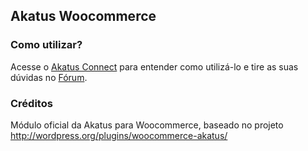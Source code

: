 ## Akatus Woocommerce

### Como utilizar?

Acesse o [Akatus Connect](http://connect.akatus.com/modulos-prontos/modulo-woocommerce/) para entender como utilizá-lo e tire as suas dúvidas no [Fórum](http://connect.akatus.com/forum/).


### Créditos

Módulo oficial da Akatus para Woocommerce, baseado no projeto http://wordpress.org/plugins/woocommerce-akatus/
